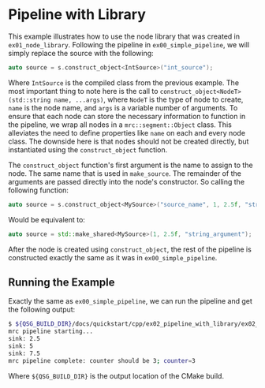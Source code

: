 # Pipeline with Library

This example illustrates how to use the node library that was created in `ex01_node_library`. Following the pipeline in `ex00_simple_pipeline`, we will simply replace the source with the following:

```cpp
auto source = s.construct_object<IntSource>("int_source");
```

Where `IntSource` is the compiled class from the previous example. The most important thing to note here is the call to `construct_object<NodeT>(std::string name, ...args)`, where `NodeT` is the type of node to create, `name` is the node name, and `args` is a variable number of arguments. To ensure that each node can store the necessary information to function in the pipeline, we wrap all nodes in a `mrc::segment::Object` class. This alleviates the need to define properties like `name` on each and every node class. The downside here is that nodes should not be created directly, but instantiated using the `construct_object` function.

The `construct_object` function's first argument is the name to assign to the node. The same name that is used in `make_source`. The remainder of the arguments are passed directly into the node's constructor. So calling the following function:

```cpp
auto source = s.construct_object<MySource>("source_name", 1, 2.5f, "string_argument");
```

Would be equivalent to:

```cpp
auto source = std::make_shared<MySource>(1, 2.5f, "string_argument");
```

After the node is created using `construct_object`, the rest of the pipeline is constructed exactly the same as it was in `ex00_simple_pipeline`.

## Running the Example

Exactly the same as `ex00_simple_pipeline`, we can run the pipeline and get the following output:

```bash
$ ${QSG_BUILD_DIR}/docs/quickstart/cpp/ex02_pipeline_with_library/ex02_pipeline_with_library.x
mrc pipeline starting...
sink: 2.5
sink: 5
sink: 7.5
mrc pipeline complete: counter should be 3; counter=3
```

Where `${QSG_BUILD_DIR}` is the output location of the CMake build.
